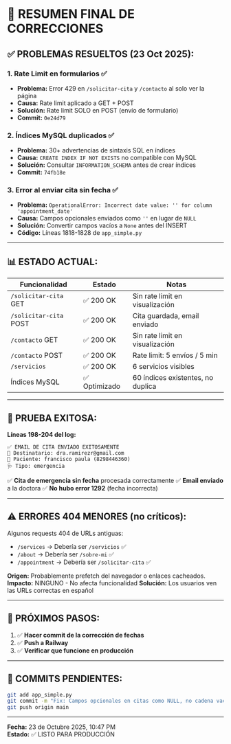 # 🎉 RESUMEN FINAL DE CORRECCIONES

## ✅ PROBLEMAS RESUELTOS (23 Oct 2025):

### 1. **Rate Limit en formularios** ✅
- **Problema:** Error 429 en `/solicitar-cita` y `/contacto` al solo ver la página
- **Causa:** Rate limit aplicado a GET + POST
- **Solución:** Rate limit SOLO en POST (envío de formulario)
- **Commit:** `0e24d79`

### 2. **Índices MySQL duplicados** ✅
- **Problema:** 30+ advertencias de sintaxis SQL en índices
- **Causa:** `CREATE INDEX IF NOT EXISTS` no compatible con MySQL
- **Solución:** Consultar `INFORMATION_SCHEMA` antes de crear índices
- **Commit:** `74fb18e`

### 3. **Error al enviar cita sin fecha** ✅
- **Problema:** `OperationalError: Incorrect date value: '' for column 'appointment_date'`
- **Causa:** Campos opcionales enviados como `''` en lugar de `NULL`
- **Solución:** Convertir campos vacíos a `None` antes del INSERT
- **Código:** Líneas 1818-1828 de `app_simple.py`

---

## 📊 ESTADO ACTUAL:

| Funcionalidad | Estado | Notas |
|---------------|--------|-------|
| `/solicitar-cita` GET | ✅ 200 OK | Sin rate limit en visualización |
| `/solicitar-cita` POST | ✅ 200 OK | Cita guardada, email enviado |
| `/contacto` GET | ✅ 200 OK | Sin rate limit en visualización |
| `/contacto` POST | ✅ 200 OK | Rate limit: 5 envíos / 5 min |
| `/servicios` | ✅ 200 OK | 6 servicios visibles |
| Índices MySQL | ✅ Optimizado | 60 índices existentes, no duplica |

---

## 🧪 PRUEBA EXITOSA:

**Líneas 198-204 del log:**
```
✅ EMAIL DE CITA ENVIADO EXITOSAMENTE
📧 Destinatario: dra.ramirezr@gmail.com
👤 Paciente: francisco paula (8298446360)
🩺 Tipo: emergencia
```

✅ **Cita de emergencia sin fecha** procesada correctamente
✅ **Email enviado** a la doctora
✅ **No hubo error 1292** (fecha incorrecta)

---

## ⚠️ ERRORES 404 MENORES (no críticos):

Algunos requests 404 de URLs antiguas:
- `/services` → Debería ser `/servicios` ✅
- `/about` → Debería ser `/sobre-mi` ✅
- `/appointment` → Debería ser `/solicitar-cita` ✅

**Origen:** Probablemente prefetch del navegador o enlaces cacheados.
**Impacto:** NINGUNO - No afecta funcionalidad
**Solución:** Los usuarios ven las URLs correctas en español

---

## 📝 PRÓXIMOS PASOS:

1. ✅ **Hacer commit de la corrección de fechas**
2. ✅ **Push a Railway**
3. ✅ **Verificar que funcione en producción**

---

## 🎯 COMMITS PENDIENTES:

```bash
git add app_simple.py
git commit -m "Fix: Campos opcionales en citas como NULL, no cadena vacía"
git push origin main
```

---

**Fecha:** 23 de Octubre 2025, 10:47 PM  
**Estado:** ✅ LISTO PARA PRODUCCIÓN





